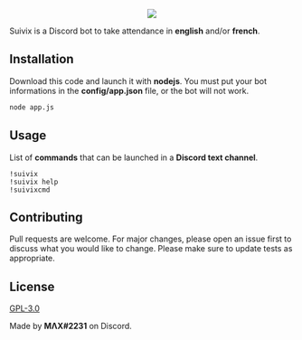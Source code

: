 <p align="center">
  <img src="https://suivix.xyz/img/hero-bg.png">
</p>

Suivix is a Discord bot to take attendance in **english** and/or **french**.

## Installation

Download this code and launch it with **nodejs**. You must put your bot informations in the **config/app.json** file, or the bot will not work.

```bash
node app.js
```

## Usage

List of **commands** that can be launched in a **Discord text channel**.
```
!suivix
!suivix help
!suivixcmd
```

## Contributing
Pull requests are welcome. For major changes, please open an issue first to discuss what you would like to change.
Please make sure to update tests as appropriate.

## License
[GPL-3.0](https://choosealicense.com/licenses/gpl-3.0/)


Made by **MΛX#2231** on Discord.
